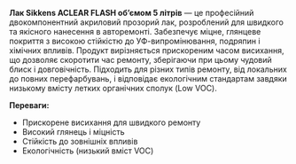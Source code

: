 **Лак Sikkens ACLEAR FLASH об’ємом 5 літрів** — це професійний двокомпонентний акриловий прозорий лак, розроблений для швидкого та якісного нанесення в авторемонті. Забезпечує міцне, глянцеве покриття з високою стійкістю до УФ-випромінювання, подряпин і хімічних впливів. Продукт вирізняється прискореним часом висихання, що дозволяє скоротити час ремонту, зберігаючи при цьому чудовий блиск і довговічність. Підходить для різних типів ремонту, від локальних до повних перефарбувань, і відповідає екологічним стандартам завдяки низькому вмісту летких органічних сполук (Low VOC).

**Переваги:**

- Прискорене висихання для швидкого ремонту
- Високий глянець і міцність
- Стійкість до зовнішніх впливів
- Екологічність (низький вміст VOC)
